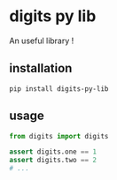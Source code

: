 # digits py lib

An useful library !

## installation

````shell script
pip install digits-py-lib
````

## usage

````python
from digits import digits

assert digits.one == 1
assert digits.two == 2
# ...
````
